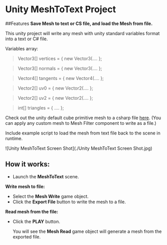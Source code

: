 # Unity MeshToText Project

##Features
**Save Mesh to text or CS file, and load the Mesh from file.**

This unity project will write any mesh with unity standard variables format into a text or C# file.

Variables array: 
> Vector3[] vertices = { new Vector3(.... };

> Vector3[] normals = { new Vector3(.... };

> Vector4[] tangents = { new Vector4(.... };

> Vector2[] uv0 = { new Vector2(.... };

> Vector2[] uv2 = { new Vector2(.... };

> int[] triangles = { .... };

Check out the unity default cube primitive mesh to a csharp file [here](https://github.com/michael430/Unity_MeshToText/blob/master/Assets/BakedMeshData.cs).
(You can apply any custom mesh to Mesh Filter component to write as a file.)

Include example script to load the mesh from text file back to the scene in runtime.


![Unity MeshToText Screen Shot](./Unity MeshToText Screen Shot.jpg)

## How it works:

- Launch the **MeshToText** scene.

**Write mesh to file:**
- Select the **Mesh Write** game object.
- Click the **Export File** button to write the mesh to a file.

**Read mesh from the file:**
- Click the **PLAY** button. 
  
  You will see the **Mesh Read** game object will generate a mesh from the exported file.
